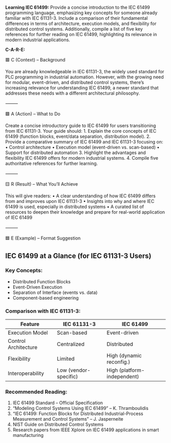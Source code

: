**Learning IEC 61499:**
Provide a concise introduction to the IEC 61499 programming language, emphasizing key concepts for someone already familiar with IEC 61131-3. Include a comparison of their fundamental differences in terms of architecture, execution models, and flexibility for distributed control systems. Additionally, compile a list of five key references for further reading on IEC 61499, highlighting its relevance in modern industrial applications.

**C-A-R-E:**

🟥 C (Context) – Background

You are already knowledgeable in IEC 61131-3, the widely used standard for PLC programming in industrial automation. However, with the growing need for modular, event-driven, and distributed control systems, there’s increasing relevance for understanding IEC 61499, a newer standard that addresses these needs with a different architectural philosophy.

⸻

🟩 A (Action) – What to Do

Create a concise introductory guide to IEC 61499 for users transitioning from IEC 61131-3. Your guide should:
	1.	Explain the core concepts of IEC 61499 (function blocks, event/data separation, distribution model).
	2.	Provide a comparative summary of IEC 61499 and IEC 61131-3 focusing on:
	•	Control architecture
	•	Execution model (event-driven vs. scan-based)
	•	Support for distributed automation
	3.	Highlight the advantages and flexibility IEC 61499 offers for modern industrial systems.
	4.	Compile five authoritative references for further learning.

⸻

🟨 R (Result) – What You’ll Achieve

This will give readers:
	•	A clear understanding of how IEC 61499 differs from and improves upon IEC 61131-3
	•	Insights into why and where IEC 61499 is used, especially in distributed systems
	•	A curated list of resources to deepen their knowledge and prepare for real-world application of IEC 61499

⸻

🟦 E (Example) – Format Suggestion

## IEC 61499 at a Glance (for IEC 61131-3 Users)

### Key Concepts:
- Distributed Function Blocks
- Event-Driven Execution
- Separation of Interface (events vs. data)
- Component-based engineering

### Comparison with IEC 61131-3:
| Feature                | IEC 61131-3         | IEC 61499              |
|------------------------|---------------------|-------------------------|
| Execution Model        | Scan-based          | Event-driven           |
| Control Architecture   | Centralized         | Distributed             |
| Flexibility            | Limited             | High (dynamic reconfig.)|
| Interoperability       | Low (vendor-specific)| High (platform-independent)|

### Recommended Reading:
1. IEC 61499 Standard – Official Specification  
2. “Modeling Control Systems Using IEC 61499” – K. Thramboulidis  
3. “IEC 61499: Function Blocks for Distributed Industrial-Process Measurement and Control Systems” – J. Jasperneite  
4. NIST Guide on Distributed Control Systems  
5. Research papers from IEEE Xplore on IEC 61499 applications in smart manufacturing
